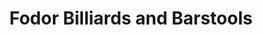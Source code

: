 ---
title: "Fodor Billiards and Barstools"
url: /thornton/fodor-billiards-and-barstools/
shop: Möbel
---